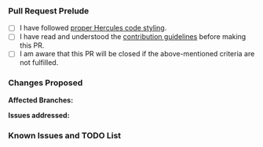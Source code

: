 [//]: # (**********************************)
[//]: # (** Fill in the following fields **)
[//]: # (**********************************)

[//]: # (Note: Lines beginning with syntax such as this one, are comments and will not be visible in your report!)

### Pull Request Prelude

[//]: # (Thank you for working on improving Hercules!)

[//]: # (Please complete these steps and check the following boxes by putting an `x` inside the brackets _before_ filing your Pull Request.)

- [ ] I have followed [proper Hercules code styling][code].
- [ ] I have read and understood the [contribution guidelines][cont] before making this PR.
- [ ] I am aware that this PR will be closed if the above-mentioned criteria are not fulfilled.

### Changes Proposed

[//]: # (Describe at length, the changes that this pull request makes.)

**Affected Branches:** 

[//]: # (Master? Slave?)

**Issues addressed:**

[//]: # (Issue Tracker Number if any.)

### Known Issues and TODO List

[//]: # (Insert checklist here)
[//]: # (Syntax: - [ ] Checkbox)

[//]: # (**NOTE** Enable the setting "[√] Allow edits from maintainers." when creating your pull request if you have not already enabled it.)

[cont]: https://github.com/HerculesWS/Hercules/blob/master/CONTRIBUTING.md
[code]: https://github.com/HerculesWS/Hercules/wiki/Coding-Style
